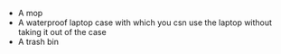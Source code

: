 * A mop
* A waterproof laptop case with which you csn use the laptop without taking it out of the case
* A trash bin